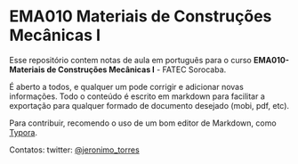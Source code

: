 # EMA010 Materiais de Construções Mecânicas I
Esse repositório contem notas de aula em português para o curso **EMA010-Materiais de Construções Mecânicas I** - FATEC Sorocaba. 

É aberto a todos, e qualquer um pode corrigir e adicionar novas informações. 
Todo o conteúdo é escrito em markdown para facilitar a exportação para qualquer formado de documento desejado (mobi, pdf, etc).


Para contribuir, recomendo o uso de um bom editor de Markdown, como [Typora](https://typora.io/). 


Contatos:
twitter: [@jeronimo_torres](https://twitter.com/@jeronimo_torres)
